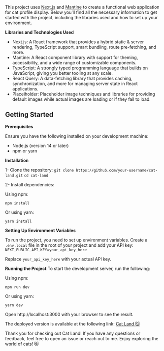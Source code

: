 This project uses [Next.js](https://nextjs.org/) and [Mantine](https://mantine.dev/) to create a functional web application for cat profile display. Below you'll find all the necessary information to get started with the project, including the libraries used and how to set up your environment.

**Libraries and Technologies Used**
- Next.js: A React framework that provides a hybrid static & server rendering, TypeScript support, smart bundling, route pre-fetching, and more.
- Mantine: A React component library with support for theming, accessibility, and a wide range of customizable components.
- TypeScript: A strongly typed programming language that builds on JavaScript, giving you better tooling at any scale.
- React Query: A data-fetching library that provides caching, synchronization, and more for managing server state in React applications.
- Placeiholder: Placeholder image techniques and libraries for providing default images while actual images are loading or if they fail to load.


## Getting Started
**Prerequisites**

Ensure you have the following installed on your development machine:

- Node.js (version 14 or later)
- npm or yarn

**Installation**
  
1- Clone the repository:
```git clone https://github.com/your-username/cat-land.git```
```cd cat-land```

2- Install dependencies:

Using npm:

```npm install ```

Or using yarn:

```yarn install```

**Setting Up Environment Variables**

To run the project, you need to set up environment variables. Create a ```.env.local``` file in the root of your project and add your API key:
```NEXT_PUBLIC_API_KEY=your_api_key_here```

Replace `your_api_key_here` with your actual API key.

**Running the Project**
To start the development server, run the following:

Using npm:

```npm run dev```

Or using yarn:

```yarn dev```

Open http://localhost:3000 with your browser to see the result.

The deployed version is available at the following link: [Cat Land 😼](https://cat-land-world.vercel.app/)

Thank you for checking out Cat Land! If you have any questions or feedback, feel free to open an issue or reach out to me. Enjoy exploring the world of cats! 😻

